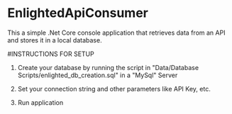 # EnlightedApiConsumer 

This a simple .Net Core console application that retrieves data from an API and stores it in a local database.

#INSTRUCTIONS FOR SETUP

1. Create your database by running the script in "Data/Database Scripts/enlighted_db_creation.sql" in a "MySql" Server

2. Set your connection string and other parameters like API Key, etc.

3. Run application

